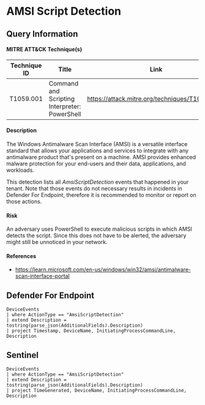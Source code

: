# AMSI Script Detection

## Query Information

#### MITRE ATT&CK Technique(s)

| Technique ID | Title    | Link    |
| ---  | --- | --- |
| T1059.001 | Command and Scripting Interpreter: PowerShell | https://attack.mitre.org/techniques/T1059/001/ |

#### Description
The Windows Antimalware Scan Interface (AMSI) is a versatile interface standard that allows your applications and services to integrate with any antimalware product that's present on a machine. AMSI provides enhanced malware protection for your end-users and their data, applications, and workloads.

This detection lists all *AmsiScriptDetection* events that happened in your tenant. Note that those events do not necessary results in incidents in Defender For Endpoint, therefore it is recommended to monitor or report on those actions.

#### Risk
An adversary uses PowerShell to execute malicious scripts in which AMSI detects the script. Since this does not have to be alerted, the adversary might still be unnoticed in your network.

#### References
- https://learn.microsoft.com/en-us/windows/win32/amsi/antimalware-scan-interface-portal

## Defender For Endpoint
```
DeviceEvents
| where ActionType == "AmsiScriptDetection"
| extend Description = tostring(parse_json(AdditionalFields).Description)
| project Timestamp, DeviceName, InitiatingProcessCommandLine, Description
```
## Sentinel
```
DeviceEvents
| where ActionType == "AmsiScriptDetection"
| extend Description = tostring(parse_json(AdditionalFields).Description)
| project TimeGenerated, DeviceName, InitiatingProcessCommandLine, Description
```